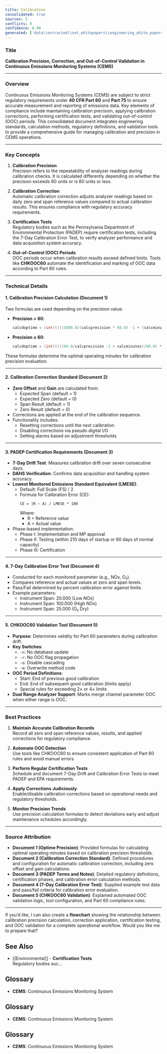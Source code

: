 ```yaml
---
title: Calibration
consolidated: true
sources: 5
conflicts: 0
confidence: 0.90
generated: ['data\\extracted\\set_whitepapers\\engineering_white_papers_WhitePapers_Calculations_OptimePrecision20050211JLBpdf_2c025a7f.md', 'data\\extracted\\set_whitepapers\\engineering_white_papers_WhitePapers_CalibrationCorrection_EngineeringStandard-CalibrationCorrection-Rev11-01-2021pdf_605a61ca.md', 'data\\extracted\\set_whitepapers\\engineering_white_papers_WhitePapers_PADEPRev8_PADEPTermsandNotesdocx_cf04b587.md', 'data\\extracted\\set_whitepapers\\engineering_white_papers_WhitePapers_SampleTests_7-DayCalibrationErrorTestpdf_f17bcd7c.md', 'data\\extracted\\set_whitepapers\\engineering_white_papers_WhitePapers_StackVision_CHKOOC60Validationdocx_a7cc510e.md']  # This would be a timestamp
---
```


### Title
**Calibration Precision, Correction, and Out-of-Control Validation in Continuous Emissions Monitoring Systems (CEMS)**

---

### Overview
Continuous Emissions Monitoring Systems (CEMS) are subject to strict regulatory requirements under **40 CFR Part 60** and **Part 75** to ensure accurate measurement and reporting of emissions data. Key elements of compliance include maintaining calibration precision, applying calibration corrections, performing certification tests, and validating out-of-control (OOC) periods. This consolidated document integrates engineering standards, calculation methods, regulatory definitions, and validation tools to provide a comprehensive guide for managing calibration and precision in CEMS operations.

---

### Key Concepts

1. **Calibration Precision**  
   Precision refers to the repeatability of analyzer readings during calibration checks. It is calculated differently depending on whether the precision exceeds 60 units or is 60 units or less.

2. **Calibration Correction**  
   Automatic calibration correction adjusts analyzer readings based on daily zero and span reference values compared to actual calibration results. This ensures compliance with regulatory accuracy requirements.

3. **Certification Tests**  
   Regulatory bodies such as the Pennsylvania Department of Environmental Protection (PADEP) require certification tests, including the 7-Day Calibration Error Test, to verify analyzer performance and data acquisition system accuracy.

4. **Out-of-Control (OOC) Periods**  
   OOC periods occur when calibration results exceed defined limits. Tools like **CHKOOC60** automate the identification and marking of OOC data according to Part 60 rules.

---

### Technical Details

#### 1. Calibration Precision Calculation (Document 1)
Two formulas are used depending on the precision value:

- **Precision > 60**:
  ```c
  calcdoptime = (int)((((3600.0/(calcprecision * 60.0) -1 + (calcminutes *60.0))/3600.0) * (calcprecision*60.0)) + 0.001) / (calcprecision * 60.0);
  ```

- **Precision ≤ 60**:
  ```c
  calcdoptime = (int)((((60.0/calcprecision -1 + calcminutes)/60.0) *calcprecision) + 0.001) / calcprecision;
  ```

These formulas determine the optimal operating minutes for calibration precision evaluation.

---

#### 2. Calibration Correction Standard (Document 2)
- **Zero Offset** and **Gain** are calculated from:
  - Expected Span (default = 1)
  - Expected Zero (default = 0)
  - Span Result (default = 1)
  - Zero Result (default = 0)
- Corrections are applied at the end of the calibration sequence.
- Functionality includes:
  - Resetting corrections until the next calibration
  - Disabling corrections via pseudo digital I/O
  - Setting alarms based on adjustment thresholds

---

#### 3. PADEP Certification Requirements (Document 3)
- **7-Day Drift Test**: Measures calibration drift over seven consecutive days.
- **DAHS Verification**: Confirms data acquisition and handling system accuracy.
- **Lowest Monitored Emissions Standard Equivalent (LMESE)**:
  - Default: Full Scale (FS) / 2
  - Formula for Calibration Error (CE):
    ```
    CE = |R – A| / LMESE * 100
    ```
    Where:
    - R = Reference value
    - A = Actual value
- Phase-based implementation:
  - Phase I: Implementation and MP approval
  - Phase II: Testing (within 210 days of startup or 60 days of normal capacity)
  - Phase III: Certification

---

#### 4. 7-Day Calibration Error Test (Document 4)
- Conducted for each monitored parameter (e.g., NOx, O₂).
- Compares reference and actual values at zero and span levels.
- Pass/Fail determined by percent calibration error against limits.
- Example parameters:
  - Instrument Span: 20.000 (Low NOx)
  - Instrument Span: 100.000 (High NOx)
  - Instrument Span: 25.000 (O₂ Dry)

---

#### 5. CHKOOC60 Validation Tool (Document 5)
- **Purpose**: Determines validity for Part 60 parameters during calibration drift.
- **Key Switches**:
  - `-n`: No database update
  - `-r`: No OOC flag propagation
  - `-o`: Disable cascading
  - `-m`: Overwrite method code
- **OOC Period Definitions**:
  - Start: End of previous good calibration
  - End: End of subsequent good calibration (limits apply)
  - Special rules for exceeding 2× or 4× limits
- **Dual Range Analyzer Support**: Marks merge channel parameter OOC when either range is OOC.

---

### Best Practices

1. **Maintain Accurate Calibration Records**  
   Record all zero and span reference values, results, and applied corrections for regulatory compliance.

2. **Automate OOC Detection**  
   Use tools like CHKOOC60 to ensure consistent application of Part 60 rules and avoid manual errors.

3. **Perform Regular Certification Tests**  
   Schedule and document 7-Day Drift and Calibration Error Tests to meet PADEP and EPA requirements.

4. **Apply Corrections Judiciously**  
   Enable/disable calibration corrections based on operational needs and regulatory thresholds.

5. **Monitor Precision Trends**  
   Use precision calculation formulas to detect deviations early and adjust maintenance schedules accordingly.

---

### Source Attribution
- **Document 1 (Optime Precision)**: Provided formulas for calculating optimal operating minutes based on calibration precision thresholds.
- **Document 2 (Calibration Correction Standard)**: Defined procedures and configuration for automatic calibration correction, including zero offset and gain calculations.
- **Document 3 (PADEP Terms and Notes)**: Detailed regulatory definitions, certification phases, and calibration error calculation methods.
- **Document 4 (7-Day Calibration Error Test)**: Supplied example test data and pass/fail criteria for calibration error evaluation.
- **Document 5 (CHKOOC60 Validation)**: Explained automated OOC validation logic, tool configuration, and Part 60 compliance rules.

---

If you’d like, I can also create a **flowchart** showing the relationship between calibration precision calculation, correction application, certification testing, and OOC validation for a complete operational workflow. Would you like me to prepare that?

## See Also

- [[Environmental]] - **Certification Tests**  
   Regulatory bodies suc...


## Glossary

- **CEMS**: Continuous Emissions Monitoring System


## Glossary

- **CEMS**: Continuous Emissions Monitoring System


## Glossary

- **CEMS**: Continuous Emissions Monitoring System
